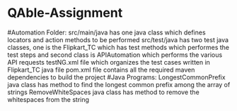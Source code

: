 # QAble-Assignment
#Automation Folder: src/main/java has one java class which defines locators and action methods to be performed
                    src/test/java has two test java classes, one is the Flipkart_TC which has test methods which performes the test steps and second class is                               APIAutomation which performs the various API requests
                    testNG.xml file which organizes the test cases written in Flipkart_TC java file
                    pom.xml file contains all the required maven dependencies to build the project
#Java Programs: LongestCommonPrefix java class has method to find the longest common prefix among the array of strings
                RemoveWhiteSpaces java class has method to remove the whitespaces from the string
